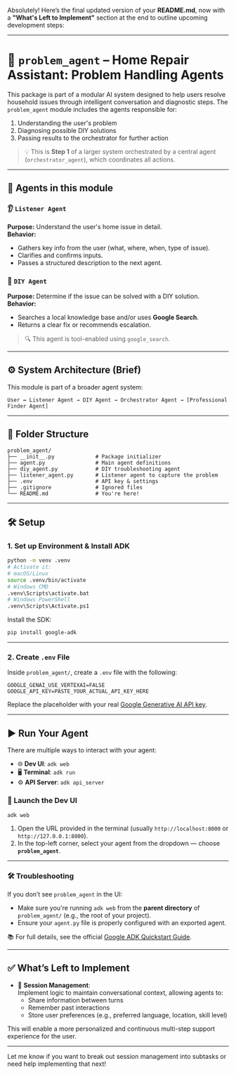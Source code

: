 Absolutely! Here’s the final updated version of your **README.md**, now with a **"What's Left to Implement"** section at the end to outline upcoming development steps:

---

# 🧩 `problem_agent` – Home Repair Assistant: Problem Handling Agents

This package is part of a modular AI system designed to help users resolve household issues through intelligent conversation and diagnostic steps. The `problem_agent` module includes the agents responsible for:

1. Understanding the user's problem  
2. Diagnosing possible DIY solutions  
3. Passing results to the orchestrator for further action

> 💡 This is **Step 1** of a larger system orchestrated by a central agent (`orchestrator_agent`), which coordinates all actions.

---

## 🔹 Agents in this module

### 👂 `Listener Agent`
**Purpose:** Understand the user's home issue in detail.  
**Behavior:**
- Gathers key info from the user (what, where, when, type of issue).
- Clarifies and confirms inputs.
- Passes a structured description to the next agent.

### 🔧 `DIY Agent`
**Purpose:** Determine if the issue can be solved with a DIY solution.  
**Behavior:**
- Searches a local knowledge base and/or uses **Google Search**.
- Returns a clear fix or recommends escalation.
> 🔍 This agent is tool-enabled using `google_search`.

---

## ⚙️ System Architecture (Brief)

This module is part of a broader agent system:

```
User ↔ Listener Agent → DIY Agent → Orchestrator Agent → [Professional Finder Agent]
```

---

## 📁 Folder Structure

```
problem_agent/
├── __init__.py             # Package initializer
├── agent.py                # Main agent definitions
├── diy_agent.py            # DIY troubleshooting agent
├── listener_agent.py       # Listener agent to capture the problem
├── .env                    # API key & settings
├── .gitignore              # Ignored files
└── README.md               # You're here!
```

---

## 🛠️ Setup

### 1. Set up Environment & Install ADK

```bash
python -m venv .venv
# Activate it:
# macOS/Linux
source .venv/bin/activate
# Windows CMD
.venv\Scripts\activate.bat
# Windows PowerShell
.venv\Scripts\Activate.ps1
```

Install the SDK:

```bash
pip install google-adk
```

---

### 2. Create `.env` File

Inside `problem_agent/`, create a `.env` file with the following:

```env
GOOGLE_GENAI_USE_VERTEXAI=FALSE
GOOGLE_API_KEY=PASTE_YOUR_ACTUAL_API_KEY_HERE
```

Replace the placeholder with your real [Google Generative AI API key](https://makersuite.google.com/app/apikey).

---

## ▶️ Run Your Agent

There are multiple ways to interact with your agent:

- 🌐 **Dev UI**: `adk web`  
- 🖥️ **Terminal**: `adk run`  
- ⚙️ **API Server**: `adk api_server`  

### 🚀 Launch the Dev UI

```bash
adk web
```

1. Open the URL provided in the terminal (usually `http://localhost:8000` or `http://127.0.0.1:8000`).
2. In the top-left corner, select your agent from the dropdown — choose **`problem_agent`**.

---

### 🛠️ Troubleshooting

If you don’t see `problem_agent` in the UI:

- Make sure you're running `adk web` from the **parent directory** of `problem_agent/` (e.g., the root of your project).
- Ensure your `agent.py` file is properly configured with an exported agent.

📚 For full details, see the official [Google ADK Quickstart Guide](https://google.github.io/adk-docs/get-started/quickstart/#run-your-agent).

---

## ✅ What’s Left to Implement

- 🧠 **Session Management**:  
  Implement logic to maintain conversational context, allowing agents to:
  - Share information between turns
  - Remember past interactions
  - Store user preferences (e.g., preferred language, location, skill level)

This will enable a more personalized and continuous multi-step support experience for the user.

---

Let me know if you want to break out session management into subtasks or need help implementing that next!